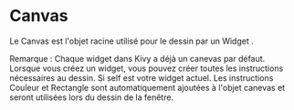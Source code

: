 # Canvas

Le Canvas est l'objet racine utilisé pour le dessin par un Widget .

Remarque : Chaque widget dans Kivy a déjà un canevas par défaut. Lorsque vous créez un widget, vous pouvez créer toutes les instructions nécessaires au dessin. Si self est votre widget actuel. Les instructions Couleur et Rectangle sont automatiquement ajoutées à l'objet canevas et seront utilisées lors du dessin de la fenêtre.